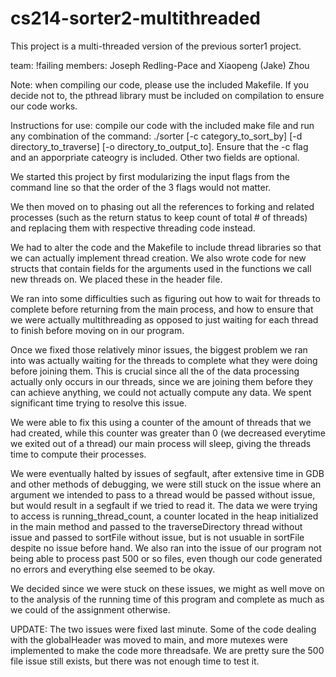# cs214-sorter2-multithreaded
This project is a multi-threaded version of the previous sorter1 project.

team: !failing members: Joseph Redling-Pace and Xiaopeng (Jake) Zhou

Note: when compiling our code, please use the included Makefile. If you decide not to, the pthread library must be included on compilation to ensure our code works.

Instructions for use: compile our code with the included make file and run any combination of the command: ./sorter [-c category_to_sort_by] [-d directory_to_traverse] [-o directory_to_output_to]. Ensure that the -c flag and an apporpriate cateogry is included. Other two fields are optional.

We started this project by first modularizing the input flags from the command line so that the order of the 3 flags would not matter.

We then moved on to phasing out all the references to forking and related processes (such as the return status to keep count of total # of threads) and replacing them with respective threading code instead.

We had to alter the code and the Makefile to include thread libraries so that we can actually implement thread creation. We also wrote code for new structs that contain fields for the arguments used in the functions we call new threads on. We placed these in the header file.

We ran into some difficulties such as figuring out how to wait for threads to complete before returning from the main process, and how to ensure that we were actually multithreading as opposed to just waiting for each thread to finish before moving on in our program.

Once we fixed those relatively minor issues, the biggest problem we ran into was actually waiting for the threads to complete what they were doing before joining them. This is crucial since all the of the data processing actually only occurs in our threads, since we are joining them before they can achieve anything, we could not actually compute any data. We spent significant time trying to resolve this issue.

We were able to fix this using a counter of the amount of threads that we had created, while this counter was greater than 0 (we decreased everytime we exited out of a thread) our main process will sleep, giving the threads time to compute their processes.

We were eventually halted by issues of segfault, after extensive time in GDB and other methods of debugging, we were still stuck on the issue where an argument we intended to pass to a thread would be passed without issue, but would result in a segfault if we tried to read it. The data we were trying to access is running_thread_count, a counter located in the heap initialized in the main method and passed to the traverseDirectory thread without issue and passed to sortFile without issue, but is not usuable in sortFile despite no issue before hand. We also ran into the issue of our program not being able to process past 500 or so files, even though our code generated no errors and everything else seemed to be okay.

We decided since we were stuck on these issues, we might as well move on to the analysis of the running time of this program and complete as much as we could of the assignment otherwise.

UPDATE: The two issues were fixed last minute. Some of the code dealing with the globalHeader was moved to main, and more mutexes were implemented to make the code more threadsafe. We are pretty sure the 500 file issue still exists, but there was not enough time to test it.
